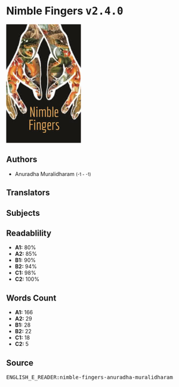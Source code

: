 # Nimble Fingers <kbd>v2.4.0</kbd>

![](./cover.medium.jpg "")

## Authors


 - Anuradha Muralidharam <small>(-1 - -1)</small>

## Translators



## Subjects



## Readablility


 - **A1:** 80%
 - **A2:** 85%
 - **B1:** 90%
 - **B2:** 94%
 - **C1:** 98%
 - **C2:** 100%

## Words Count


 - **A1:** 166
 - **A2:** 29
 - **B1:** 28
 - **B2:** 22
 - **C1:** 18
 - **C2:** 5

## Source


<kbd>ENGLISH_E_READER:nimble-fingers-anuradha-muralidharam</kbd>
